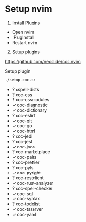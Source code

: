# Setup nvim

1. Install Plugins

- Open nvim
- :PlugInstall
- Restart nvim

2. Setup plugins

https://github.com/neoclide/coc.nvim

Setup plugin

```sh
./setup-coc.sh
```

- ? cspell-dicts
- ? coc-css
- ? coc-cssmodules
- ✓ coc-diagnostic
- ✓ coc-dictionary
- ? coc-eslint
- ✓ coc-git
- ✓ coc-go
- ✓ coc-html
- ? coc-jedi
- ? coc-jest
- ✓ coc-json
- ? coc-marketplace
- ✓ coc-pairs
- ? coc-prettier
- ? coc-pyls
- ✓ coc-pyright
- ? coc-restclient
- ✓ coc-rust-analyzer
- ? coc-spell-checker
- ✓ coc-sql
- ✓ coc-syntax
- ? coc-todolist
- ✓ coc-tsserver
- ✓ coc-yaml


